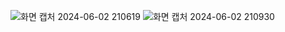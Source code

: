 ![화면 캡처 2024-06-02 210619](https://github.com/grace0404/react0602/assets/163657245/3d04d927-bd30-4d71-8af5-f39e5a1fa488)
![화면 캡처 2024-06-02 210930](https://github.com/grace0404/react0602/assets/163657245/6e53c3ec-c9e2-4eee-a07b-99c9533aafd5)
